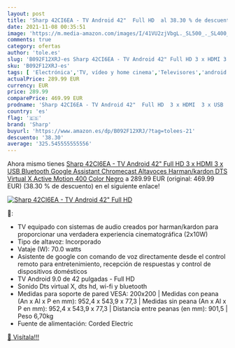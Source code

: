 ```yaml
---
layout: post
title: 'Sharp 42CI6EA - TV Android 42"  Full HD  al 38.30 % de descuento'
date: 2021-11-08 00:35:51
image: 'https://m.media-amazon.com/images/I/41VU2zjVbgL._SL500_._SL400_.jpg'
comments: true
category: ofertas
author: 'tole.es'
slug: 'B092F12XRJ-es Sharp 42CI6EA - TV Android 42" Full HD 3 x HDMI 3 x USB...'
sku: 'B092F12XRJ-es'
tags: [ 'Electrónica','TV, vídeo y home cinema','Televisores','android','sharp', ]
actualPrice: 289.99 EUR
currency: EUR
price: 289.99
comparePrice: 469.99 EUR
prodname: 'Sharp 42CI6EA - TV Android 42"  Full HD  3 x HDMI  3 x USB  Bluetooth   Google Assistant  Chromecast  Altavoces Harman/kardon  DTS Virtual X  Active Motion 400  Color Negro'
country: 'es'
flag: '🇪🇸'
brand: 'Sharp'
buyurl: 'https://www.amazon.es/dp/B092F12XRJ/?tag=tolees-21'
descuento: '38.30'
average: '325.545555555556'
---
```


Ahora mismo tienes [Sharp 42CI6EA - TV Android 42"  Full HD  3 x HDMI  3 x USB  Bluetooth   Google Assistant  Chromecast  Altavoces Harman/kardon  DTS Virtual X  Active Motion 400  Color Negro](https://www.amazon.es/dp/B092F12XRJ/?tag=tolees-21) a 289.99 EUR (original: 469.99 EUR) (38.30 %  de descuento) en el siguiente enlace!

[![Sharp 42CI6EA - TV Android 42"  Full HD ](https://m.media-amazon.com/images/I/41VU2zjVbgL._SL500_._SL400_.jpg)](https://www.amazon.es/dp/B092F12XRJ/?tag=tolees-21)

🔎:

- TV equipado con sistemas de audio creados por harman/kardon para proporcionar una verdadera experiencia cinematográfica (2x10W)
- Tipo de altavoz: Incorporado
- Vataje (W): 70.0 watts
- Asistente de google con comando de voz directamente desde el control remoto para entretenimiento, recepción de respuestas y control de dispositivos domésticos
- TV Android 9.0 de 42 pulgadas - Full HD
- Sonido Dts virtual X, dts hd, wi-fi y bluetooth
- Medidas para soporte de pared VESA: 200x200 | Medidas con peana (An x Al x P en mm): 952,4 x 543,9 x 77,3 | Medidas sin peana (An x Al x P en mm): 952,4 x 543,9 x 77,3 | Distancia entre peanas (en mm): 901,5 | Peso 6,70kg
- Fuente de alimentación: Corded Electric

[🛒 Visítala!!!](https://www.amazon.es/dp/B092F12XRJ/?tag=tolees-21)
